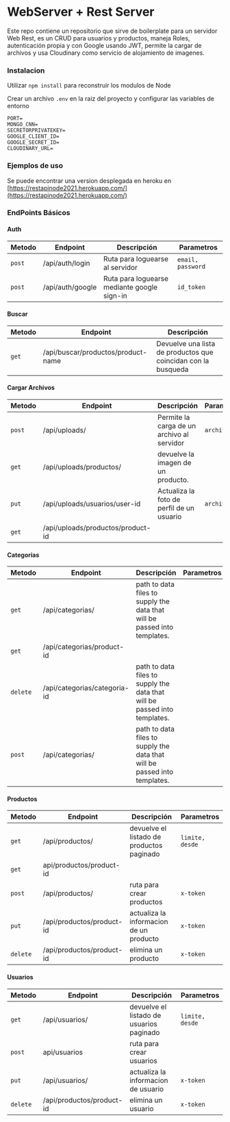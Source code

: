 # WebServer + Rest Server
Este repo contiene un repositorio que sirve de boilerplate para un servidor Web Rest, es un CRUD para usuarios y productos, maneja Roles, autenticación propia y con Google usando JWT, permite la cargar de archivos y usa Cloudinary como servicio de alojamiento de imagenes. 

### Instalacion

Utilizar ``` npm install ``` para reconstruir los modulos de Node

Crear un archivo ``` .env ``` en la raiz del proyecto y configurar las variables de entorno

```
PORT=
MONGO_CNN=
SECRETORPRIVATEKEY=
GOOGLE_CLIENT_ID=
GOOGLE_SECRET_ID=
CLOUDINARY_URL=

```

### Ejemplos de uso

Se puede encontrar una version desplegada en heroku en  [https://restapinode2021.herokuapp.com/](https://restapinode2021.herokuapp.com/)


### EndPoints Básicos

#### Auth
|Metodo| Endpoint | Descripción | Parametros|
|-----| ------ | ----------- |--------------|
|`post`| /api/auth/login  | Ruta para loguearse al servidor  |` email, password `|
|`post`| /api/auth/google| Ruta para loguearse mediante google sign-in |` id_token `|


#### Buscar
|Metodo| Endpoint | Descripción |
|-----| ------ | ----------- |
|`get`| /api/buscar/productos/product-name  |Devuelve una lista de productos que coincidan con la busqueda | |


#### Cargar Archivos
|Metodo| Endpoint | Descripción | Parametros|
|-----| ------ | ----------- |--------------|
|`post`|/api/uploads/| Permite la carga de un archivo al servidor | `archivo`|
|`get`|/api/uploads/productos/ |  devuelve la imagen de un producto. ||
|`put`| /api/uploads/usuarios/user-id| Actualiza la foto de perfil de un usuario |`archivo`|
|`get`| /api/uploads/productos/product-id |  |

#### Categorias
|Metodo| Endpoint | Descripción | Parametros|
|-----| ------ | ----------- |--------------|
|`get`|/api/categorias/| path to data files to supply the data that will be passed into templates.|
|`get`|/api/categorias/product-id  ||
|`delete`| /api/categorias/categoria-id| path to data files to supply the data that will be passed into templates. |
|`post`| /api/categorias/ | path to data files to supply the data that will be passed into templates. |

#### Productos
|Metodo| Endpoint | Descripción | Parametros|
|-----| ------ | ----------- |--------------|
|`get`|/api/productos/| devuelve el listado de productos paginado|`limite, desde`|
|`get`|api/productos/product-id||
|`post`| /api/productos/ |ruta para crear productos|`x-token`|
|`put`| /api/productos/product-id |actualiza la informacion de un producto|`x-token`|
|`delete`| /api/productos/product-id |elimina un producto |`x-token`|

#### Usuarios
|Metodo| Endpoint | Descripción | Parametros|
|-----| ------ | ----------- |--------------|
|`get`|/api/usuarios/| devuelve el listado de usuarios paginado|`limite, desde`|
|`post`|api/usuarios|ruta para crear usuarios|
|`put`| /api/usuarios/ |actualiza la informacion de usuario|`x-token`|
|`delete`| /api/productos/product-id |elimina un usuario |`x-token`|




